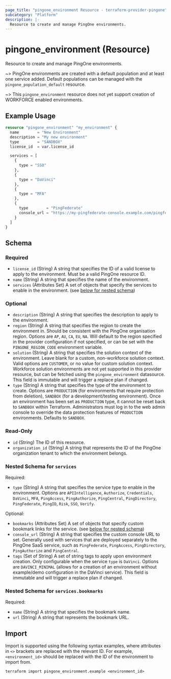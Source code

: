 ```yaml
---
page_title: "pingone_environment Resource - terraform-provider-pingone"
subcategory: "Platform"
description: |-
  Resource to create and manage PingOne environments.
---
```


# pingone_environment (Resource)

Resource to create and manage PingOne environments.

~> PingOne environments are created with a default population and at least one service added.  Default populations can be managed with the `pingone_population_default` resource.

~> This `pingone_environment` resource does not yet support creation of WORKFORCE enabled environments.

## Example Usage

```terraform
resource "pingone_environment" "my_environment" {
  name        = "New Environment"
  description = "My new environment"
  type        = "SANDBOX"
  license_id  = var.license_id

  services = [
    {
      type = "SSO"
    },
    {
      type = "DaVinci"
    },
    {
      type = "MFA"
    },
    {
      type        = "PingFederate"
      console_url = "https://my-pingfederate-console.example.com/pingfederate"
    }
  ]
}
```

<!-- schema generated by tfplugindocs -->
## Schema

### Required

- `license_id` (String) A string that specifies the ID of a valid license to apply to the environment.  Must be a valid PingOne resource ID.
- `name` (String) A string that specifies the name of the environment.
- `services` (Attributes Set) A set of objects that specify the services to enable in the environment. (see [below for nested schema](#nestedatt--services))

### Optional

- `description` (String) A string that specifies the description to apply to the environment.
- `region` (String) A string that specifies the region to create the environment in.  Should be consistent with the PingOne organisation region.  Options are `AP`, `AU`, `CA`, `EU`, `NA`.  Will default to the region specified in the provider configuration if not specified, or can be set with the `PINGONE_REGION_CODE` environment variable.
- `solution` (String) A string that specifies the solution context of the environment.  Leave blank for a custom, non-workforce solution context.  Valid options are `CUSTOMER`, or no value for custom solution context.  Workforce solution environments are not yet supported in this provider resource, but can be fetched using the `pingone_environment` datasource.  This field is immutable and will trigger a replace plan if changed.
- `type` (String) A string that specifies the type of the environment to create.  Options are `PRODUCTION` (for environments that require protection from deletion), `SANDBOX` (for a development/testing environment).  Once an environment has been set as `PRODUCTION` type, it cannot be reset back to `SANDBOX` within Terraform.  Administrators must log in to the web admin console to override the data protection features of `PRODUCTION` environments.  Defaults to `SANDBOX`.

### Read-Only

- `id` (String) The ID of this resource.
- `organization_id` (String) A string that represents the ID of the PingOne organization tenant to which the environment belongs.

<a id="nestedatt--services"></a>
### Nested Schema for `services`

Required:

- `type` (String) A string that specifies the service type to enable in the environment.  Options are `APIIntelligence`, `Authorize`, `Credentials`, `DaVinci`, `MFA`, `PingAccess`, `PingAuthorize`, `PingCentral`, `PingDirectory`, `PingFederate`, `PingID`, `Risk`, `SSO`, `Verify`.

Optional:

- `bookmarks` (Attributes Set) A set of objects that specify custom bookmark links for the service. (see [below for nested schema](#nestedatt--services--bookmarks))
- `console_url` (String) A string that specifies the custom console URL to set.  Generally used with services that are deployed separately to the PingOne SaaS service, such as `PingFederate`, `PingAccess`, `PingDirectory`, `PingAuthorize` and `PingCentral`.
- `tags` (Set of String) A set of string tags to apply upon environment creation.  Only configurable when the service `type` is `DaVinci`.  Options are `DAVINCI_MINIMAL` (allows for a creation of an environment without example/demo configuration in the DaVinci service).  This field is immutable and will trigger a replace plan if changed.

<a id="nestedatt--services--bookmarks"></a>
### Nested Schema for `services.bookmarks`

Required:

- `name` (String) A string that specifies the bookmark name.
- `url` (String) A string that represents the bookmark URL.

## Import

Import is supported using the following syntax examples, where attributes in `<>` brackets are replaced with the relevant ID.  For example, `<environment_id>` should be replaced with the ID of the environment to import from.

```shell
terraform import pingone_environment.example <environment_id>
```
